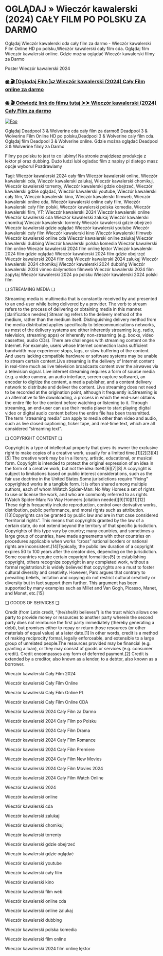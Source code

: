 # OGLĄDAJ » Wieczór kawalerski  (2024) CAŁY FILM PO POLSKU ZA DARMO

Oglądaj Wieczór kawalerski  cda cały film za darmo - Wieczór kawalerski  Film Online HD po polsku,Wieczór kawalerski  caly film cda. Oglądaj film Wieczór kawalerski  online. Gdzie można oglądać Wieczór kawalerski  filmy za Darmo


Poster Wieczór kawalerski  2024

<div class="markdown-heading" dir="auto"><h3 tabindex="-1" class="heading-element" dir="auto"><a href="https://bit.ly/alien-romulus-caly-film-polsku">◉ 🎬 [Ogladaj Film ]➫ Wieczór kawalerski  (2024) Cały Film online za darmo</a></h3></p>

<div class="markdown-heading" dir="auto"><h3 tabindex="-1" class="heading-element" dir="auto"><a href="https://bit.ly/alien-romulus-caly-film-polsku">◉ 🎬 Odwiedź link do filmu tutaj ➤➤ Wieczór kawalerski  (2024) Cały Film za darmo</a></h3></p>


[![Foo](https://camo.githubusercontent.com/917e6ed5c302499242165dcc02bdbce85c075fd21b35918eb9c0b771855261b8/68747470733a2f2f7374617469632e7769787374617469632e636f6d2f6d656469612f6232343966395f61646163386637306662336634356238383639313639366337376465313866337e6d76322e676966)](https://bit.ly/alien-romulus-caly-film-polsku)


Oglądaj Deadpool 3 & Wolverine cda cały film za darmo!! Deadpool 3 & Wolverine Film Online HD po polsku,Deadpool 3 & Wolverine caly film cda. Oglądaj film Deadpool 3 & Wolverine online. Gdzie można oglądać Deadpool 3 & Wolverine filmy za Darmo


Filmy po polsku to jest to co lubimy! Na stronie znajdziesz produkcje z lektor pl oraz dubbing. Dużo ludzi lubi ogladac film z napisy pl dlatego masz opcje wyboru! Pozdrawiamy


Tagi: Wieczór kawalerski  2024 cały film Wieczór kawalerski  online, Wieczór kawalerski  cda, Wieczór kawalerski  zalukaj, Wieczór kawalerski  chomikuj, Wieczór kawalerski  torrenty, Wieczór kawalerski  gdzie obejrzeć, Wieczór kawalerski  gdzie oglądać, Wieczór kawalerski  youtube, Wieczór kawalerski  cały film, Wieczór kawalerski  kino, Wieczór kawalerski  filmweb, Wieczór kawalerski  online cda, Wieczór kawalerski  online cały film, Wieczór kawalerski  cały film polski, Wieczór kawalerski  polska komedia, Wieczór kawalerski  film, YT: Wieczór kawalerski  2024 Wieczór kawalerski  online Wieczór kawalerski  cda Wieczór kawalerski  zalukaj Wieczór kawalerski  chomikuj Wieczór kawalerski  torrenty Wieczór kawalerski  gdzie obejrzeć Wieczór kawalerski  gdzie oglądać Wieczór kawalerski  youtube Wieczór kawalerski  cały film Wieczór kawalerski  kino Wieczór kawalerski  filmweb Wieczór kawalerski  online cda Wieczór kawalerski  online zalukaj Wieczór kawalerski  dubbing Wieczór kawalerski  polska komedia Wieczór kawalerski  film online Wieczór kawalerski  2024 film onlinę lęktor Wieczór kawalerski  2024 film gdzie oglądać Wieczór kawalerski  2024 film gdzie obejrzęć Wieczór kawalerski  2024 film cdą Wieczór kawalerski  2024 zalukąj Wieczór kawalerski  2024 chomikuj Wieczór kawalerski  2024 dubbińg Wieczór kawalerski  2024 vimeo dailymotion filmweb Wieczór kawalerski  2024 film zapytaj Wieczór kawalerski  2024 po polsku Wieczór kawalerski  2024 polski film


❏ STREAMING MEDIA ❏


Streaming media is multimedia that is constantly received by and presented to an end-user while being delivered by a provider. The verb to stream refers to the process of delivering or obtaining media in this manner.[clarification needed] Streaming refers to the delivery method of the medium, rather than the medium itself. Distinguishing delivery method from the media distributed applies specifically to telecommunications networks, as most of the delivery systems are either inherently streaming (e.g. radio, television, streaming apps) or inherently non-streaming (e.g. books, video cassettes, audio CDs). There are challenges with streaming content on the Internet. For example, users whose Internet connection lacks sufficient bandwidth may experience stops, lags, or slow buffering of the content. And users lacking compatible hardware or software systems may be unable to stream certain content.Live streaming is the delivery of Internet content in real-time much as live television broadcasts content over the airwaves via a television signal. Live internet streaming requires a form of source media (e.g. a video camera, an audio interface, screen capture software), an encoder to digitize the content, a media publisher, and a content delivery network to distribute and deliver the content. Live streaming does not need to be recorded at the origination point, although it frequently is.Streaming is an alternative to file downloading, a process in which the end-user obtains the entire file for the content before watching or listening to it. Through streaming, an end-user can use their media player to start playing digital video or digital audio content before the entire file has been transmitted. The term “streaming media” can apply to media other than video and audio, such as live closed captioning, ticker tape, and real-time text, which are all considered “streaming text”.


❏ COPYRIGHT CONTENT ❏


Copyright is a type of intellectual property that gives its owner the exclusive right to make copies of a creative work, usually for a limited time.[1][2][3][4][5] The creative work may be in a literary, artistic, educational, or musical form. Copyright is intended to protect the original expression of an idea in the form of a creative work, but not the idea itself.[6][7][8] A copyright is subject to limitations based on public interest considerations, such as the fair use doctrine in the United States.Some jurisdictions require “fixing” copyrighted works in a tangible form. It is often shared among multiple authors, each of whom hWatch Spider-Man: No Way Homes a set of rights to use or license the work, and who are commonly referred to as rights hWatch Spider-Man: No Way Homeers.[citation needed][9][10][11][12] These rights frequently include reproduction, control over derivative works, distribution, public performance, and moral rights such as attribution. [13]Copyrights can be granted by public law and are in that case considered “territorial rights”. This means that copyrights granted by the law of a certain state, do not extend beyond the territory of that specific jurisdiction. Copyrights of this type vary by country; many countries, and sometimes a large group of countries, have made agreements with other countries on procedures applicable when works “cross” national borders or national rights are inconsistent.[14]Typically, the public law duration of a copyright expires 50 to 100 years after the creator dies, depending on the jurisdiction. Some countries require certain copyright formalities[5] to establishing copyright, others recognize copyright in any completed work, without a formal registration.It is widely believed that copyrights are a must to foster cultural diversity and creativity. However, Parc argues that contrary to prevailing beliefs, imitation and copying do not restrict cultural creativity or diversity but in fact support them further. This argument has been supported by many examples such as Millet and Van Gogh, Picasso, Manet, and Monet, etc.[15]


❏ GOODS OF SERVICES ❏


Credit (from Latin credit, “(he/she/it) believes”) is the trust which allows one party to provide money or resources to another party wherein the second party does not reimburse the first party immediately (thereby generating a debt), but promises either to repay or return those resources (or other materials of equal value) at a later date.[1] In other words, credit is a method of making reciprocity formal, legally enforceable, and extensible to a large group of unrelated people.The resources provided may be financial (e.g. granting a loan), or they may consist of goods or services (e.g. consumer credit). Credit encompasses any form of deferred payment.[2] Credit is extended by a creditor, also known as a lender, to a debtor, also known as a borrower.


Wieczór kawalerski  Cały Film 2024

Wieczór kawalerski  Cały Film Online

Wieczór kawalerski  Cały Film Online PL

Wieczór kawalerski  Cały Film Online CDA

Wieczór kawalerski  2024 Cały Film za Darmo

Wieczór kawalerski  2024 Cały Film po Polsku

Wieczór kawalerski  2024 Cały Film Drama

Wieczór kawalerski  2024 Cały Film Romance

Wieczór kawalerski  2024 Cały Film Premiere

Wieczór kawalerski  2024 Cały Film New Movies

Wieczór kawalerski  2024 Cały Film Movies 2024

Wieczór kawalerski  2024 Cały Film Watch Online

Wieczór kawalerski  2024

Wieczór kawalerski  online

Wieczór kawalerski  cda

Wieczór kawalerski  zalukaj

Wieczór kawalerski  chomikuj

Wieczór kawalerski  torrenty

Wieczór kawalerski  gdzie obejrzeć

Wieczór kawalerski  gdzie oglądać

Wieczór kawalerski  youtube

Wieczór kawalerski  cały film

Wieczór kawalerski  kino

Wieczór kawalerski  film web

Wieczór kawalerski  online cda

Wieczór kawalerski  online zalukaj

Wieczór kawalerski  dubbing

Wieczór kawalerski  polska komedia

Wieczór kawalerski  film online

Wieczór kawalerski  2024 film onlinę lęktor
